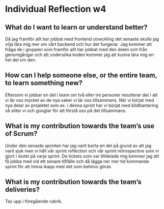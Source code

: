 # Individual Reflection w4

## What do I want to learn or understand better?
Då jag framför allt har jobbat med frontend utveckling det senaste skulle jag vilja lära mig mer om vårt backend och hur det fungerar. Jag kommer att fråga de i gruppen som framför allt har jobbat med den delen och från genomgångar och att undersöka koden kommer jag att kunna lära mig en hel del om den.

## How can I help someone else, or the entire team, to learn something new?
Eftersom vi jobbar en del i team om två eller tre personer resulterar det i att vi lär oss mycket av de nya saker vi lär oss tillsammans. När vi börjat med nya delar av projektet som ex. i denna sprint har vi börjat med bildhantering så sitter vi och googlar för att förstå oss på det tillsammans.

## What is my contribution towards the team’s use of Scrum?
Under den senaste sprinten har jag varit borta en del på grund av att jag varit sjuk men vi håll vår sprint reflection och vår sprint retrospective som vi gjort i slutet på varje sprint. De tickets som var tilldelade mig kommer jag att få jobba med vid ett senare tillfälle och då lägga ner mer tid kommande sprint för att hinna ikapp med det som behövs göras

## What is my contribution towards the team’s deliveries?
Tas upp i föregående rubrik.